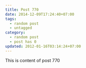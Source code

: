 ```yaml
---
title: Post 770
date: 2014-12-09T17:24:40+07:00
tags:
  - random post
  - untagged
category:
  - random post
  - post has 0
updated: 2012-01-16T03:14:24+07:00
---
```

This is content of post 770